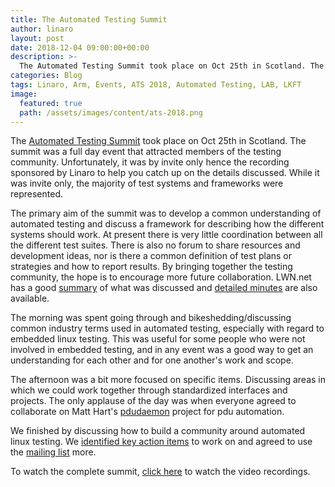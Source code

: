 ```yaml
---
title: The Automated Testing Summit
author: linaro
layout: post
date: 2018-12-04 09:00:00+00:00
description: >-
  The Automated Testing Summit took place on Oct 25th in Scotland. The summit was a full day event that attracted members of the testing community. Unfortunately, it was by invite only hence the recording sponsored by Linaro to help you catch up on the details discussed.
categories: Blog
tags: Linaro, Arm, Events, ATS 2018, Automated Testing, LAB, LKFT
image:
  featured: true
  path: /assets/images/content/ats-2018.png
---
```

The [Automated Testing Summit](https://elinux.org/ATS_2018_Minutes) took place on Oct 25th in Scotland. The summit was a full day event that attracted members of the testing community. Unfortunately, it was by invite only hence the recording sponsored by Linaro to help you catch up on the details discussed. While it was invite only, the majority of test systems and frameworks were represented.  

The primary aim of the summit was to develop a common understanding of automated testing and discuss a framework for describing how the different systems should work. At present there is very little coordination between all the different test suites. There is also no forum to share resources and development ideas, nor is there a common definition of test plans or strategies and how to report results. By bringing together the testing community, the hope is to encourage more future collaboration. LWN.net has a good [summary](https://lwn.net/Articles/771782/) of what was discussed and [detailed minutes](https://elinux.org/ATS_2018_Minutes) are also available.

The morning was spent going through and bikeshedding/discussing common industry terms used in automated testing, especially with regard to embedded linux testing. This was useful for some people who were not involved in embedded testing, and in any event was a good way to get an understanding for each other and for one another's work and scope.  

The afternoon was a bit more focused on specific items. Discussing areas in which we could work together through standardized interfaces and projects. The only applause of the day was when everyone agreed to collaborate on Matt Hart's [pdudaemon](https://github.com/pdudaemon/pdudaemon) project for pdu automation.

We finished by discussing how to build a community around automated linux testing. We [identified key action items](https://elinux.org/ATS_2018_Minutes) to work on and agreed to use the [mailing list](https://lists.yoctoproject.org/listinfo/automated-testing) more. 

  
To watch the complete summit, [click here](/events/attended/ats-2018/) to watch the video recordings.